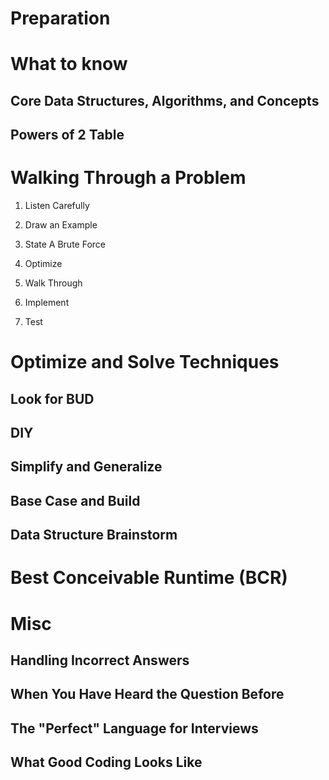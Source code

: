 # Preparation 

# What to know 

## Core Data Structures, Algorithms, and Concepts 

## Powers of 2 Table 

# Walking Through a Problem 

1) Listen Carefully 

2) Draw an Example 

3) State A Brute Force 

4) Optimize 

5) Walk Through 

6) Implement 

7) Test

# Optimize and Solve Techniques

## Look for BUD

## DIY 

## Simplify and Generalize 

## Base Case and Build 

## Data Structure Brainstorm 

# Best Conceivable Runtime (BCR)

# Misc

## Handling Incorrect Answers 

## When You Have Heard the Question Before 

## The "Perfect" Language for Interviews 

## What Good Coding Looks Like 
